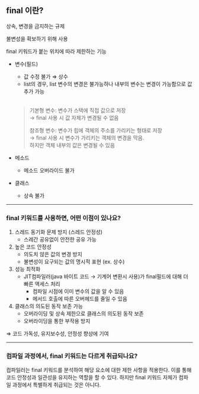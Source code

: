 ## **final 이란?**

상속, 변경을 금지하는 규제

불변성을 확보하기 위해 사용

final 키워드가 붙는 위치에 따라 제한하는 기능

- 변수(필드)
    - 값 수정 불가 ⇒ 상수
    - list의 경우, list 변수의 변경은 불가능하나 내부의 변수는 변경이 가능함으로 값 추가 가능           
    <br>
    
    > 기본형 변수: 변수가 스택에 직접 값으로 저장          
    → final 사용 시 값 자체가 변경될 수 없음
    >
    > 참조형 변수: 변수가 힙에 객체의 주소를 가리키는 형태로 저장         
    → final 사용 시 변수가 가리키는 객체의 변경을 막음.             
      하지만 객체 내부의 값은 변경될 수 있음
    > 

- 메소드
    - 메소드 오버라이드 불가

- 클래스
    - 상속 불가

***

### **final 키워드를 사용하면, 어떤 이점이 있나요?**

1.  스레드 동기화 문제 방지 (스레드 안정성)
    *  스레간 공유없이 안전한 공유 가능
2. 높은 코드 안정성
    * 의도치 않은 값의 변경 방지
    * 불변성이 요구되는 값의 명시적 표현 (ex. 상수)
3. 성능 최적화
    * JIT컴파일러(java 바이트 코드 →  기계어 변환시 사용)가 final필드에 대해 더 빠른 액세스 처리
        - 컴파일 시점에 이미 변수의 값을 알 수 있음
        - 메서드 호출에 따른 오버헤드를 줄일 수 있음
4. 클래스의 의도된 동작 보존 가능
    * 오버라이딩 및 상속 제한으로 클래스의 의도된 동작 보존
    * 오버라이딩을 통한 부작용 방지

⇒ 코드 가독성, 유지보수성, 안정성 향상에 기여
***

### **컴파일 과정에서, final 키워드는 다르게 취급되나요?**

컴파일러는 final 키워드를 분석하여 해당 요소에 대한 제한 사항을 적용한다. 이를 통해 코드 안정성과 일관성을 유지하는 역할을 할 수 있다. 하지만 final 키워드 자체가 컴파일 과정에서 특별하게 취급되는 것은 아니다.